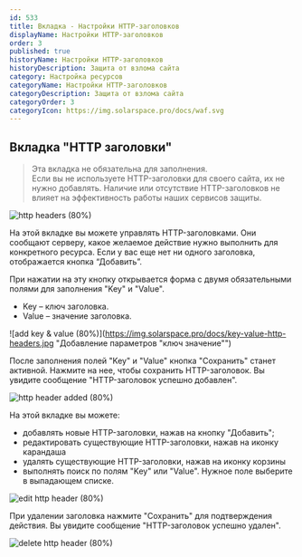 ```yaml
---
id: 533
title: Вкладка - Настройки HTTP-заголовков
displayName: Настройки HTTP-заголовков
order: 3
published: true
historyName: Настройки HTTP-заголовков
historyDescription: Защита от взлома сайта
category: Настройка ресурсов
categoryName: Настройки HTTP-заголовков
categoryDescription: Защита от взлома сайта
categoryOrder: 3
categoryIcon: https://img.solarspace.pro/docs/waf.svg
---
```


## **Вкладка "HTTP заголовки"**
> Эта вкладка не обязательна для заполнения.  
Если вы не используете HTTP-заголовки для своего сайта, их не нужно добавлять. Наличие или отсутствие HTTP-заголовков не влияет на эффективность работы наших сервисов защиты.

![http headers (80%)](https://img.solarspace.pro/docs/field-http-headers.jpg "Вкладка HTTP заголовки")

На этой вкладке вы можете управлять HTTP-заголовками. Они сообщают серверу, какое желаемое действие нужно выполнить для конкретного ресурса. Если у вас еще нет ни одного заголовка, отображается кнопка “Добавить”.

При нажатии на эту кнопку открывается форма с двумя обязательными полями для заполнения "Key" и "Value".

- Key – ключ заголовка.
- Value – значение заголовка.

![add key & value (80%)](https://img.solarspace.pro/docs/key-value-http-headers.jpg "Добавление параметров "ключ значение"")

После заполнения полей "Key" и "Value" кнопка "Сохранить" станет активной. Нажмите на нее, чтобы сохранить HTTP-заголовок. Вы увидите сообщение "HTTP-заголовок успешно добавлен".

![http header added (80%)](https://img.solarspace.pro/docs/save-key-value-http-headers.jpg "Успешное добавление HTTP заголовка")

На этой вкладке вы можете:

- добавлять новые HTTP-заголовки, нажав на кнопку "Добавить";
- редактировать существующие HTTP-заголовки, нажав на иконку карандаша
- удалять существующие HTTP-заголовки, нажав на иконку корзины
- выполнять поиск по полям "Key" или "Value". Нужное поле выберите в выпадающем списке.

![edit http header (80%)](https://img.solarspace.pro/docs/edit-key-value-http-headers.jpg "Редактирование HTTP заголовка")


При удалении заголовка нажмите "Сохранить" для подтверждения действия. Вы увидите сообщение "HTTP-заголовок успешно удален".

![delete http header (80%)](https://img.solarspace.pro/docs/delete-key-value-http-headers.jpg "Удаление HTTP заголовка")